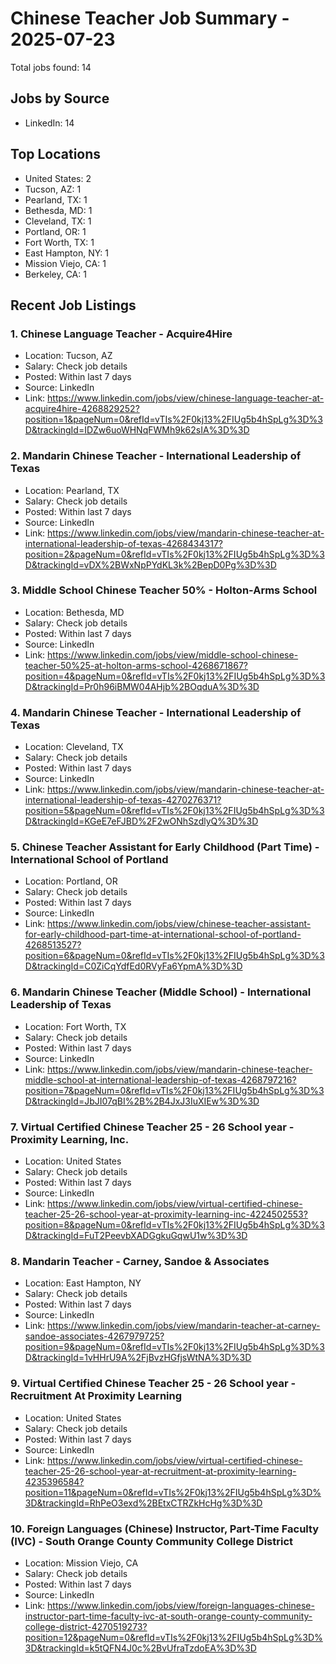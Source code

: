 # Chinese Teacher Job Summary - 2025-07-23

Total jobs found: 14

## Jobs by Source

- LinkedIn: 14

## Top Locations

- United States: 2
- Tucson, AZ: 1
- Pearland, TX: 1
- Bethesda, MD: 1
- Cleveland, TX: 1
- Portland, OR: 1
- Fort Worth, TX: 1
- East Hampton, NY: 1
- Mission Viejo, CA: 1
- Berkeley, CA: 1

## Recent Job Listings

### 1. Chinese Language Teacher - Acquire4Hire
- Location: Tucson, AZ
- Salary: Check job details
- Posted: Within last 7 days
- Source: LinkedIn
- Link: https://www.linkedin.com/jobs/view/chinese-language-teacher-at-acquire4hire-4268829252?position=1&pageNum=0&refId=vTIs%2F0kj13%2FIUg5b4hSpLg%3D%3D&trackingId=IDZw6uoWHNqFWMh9k62sIA%3D%3D

### 2. Mandarin Chinese Teacher - International Leadership of Texas
- Location: Pearland, TX
- Salary: Check job details
- Posted: Within last 7 days
- Source: LinkedIn
- Link: https://www.linkedin.com/jobs/view/mandarin-chinese-teacher-at-international-leadership-of-texas-4268434317?position=2&pageNum=0&refId=vTIs%2F0kj13%2FIUg5b4hSpLg%3D%3D&trackingId=vDX%2BWxNpPYdKL3k%2BepD0Pg%3D%3D

### 3. Middle School Chinese Teacher 50% - Holton-Arms School
- Location: Bethesda, MD
- Salary: Check job details
- Posted: Within last 7 days
- Source: LinkedIn
- Link: https://www.linkedin.com/jobs/view/middle-school-chinese-teacher-50%25-at-holton-arms-school-4268671867?position=4&pageNum=0&refId=vTIs%2F0kj13%2FIUg5b4hSpLg%3D%3D&trackingId=Pr0h96iBMW04AHjb%2BOqduA%3D%3D

### 4. Mandarin Chinese Teacher - International Leadership of Texas
- Location: Cleveland, TX
- Salary: Check job details
- Posted: Within last 7 days
- Source: LinkedIn
- Link: https://www.linkedin.com/jobs/view/mandarin-chinese-teacher-at-international-leadership-of-texas-4270276371?position=5&pageNum=0&refId=vTIs%2F0kj13%2FIUg5b4hSpLg%3D%3D&trackingId=KGeE7eFJBD%2F2wONhSzdlyQ%3D%3D

### 5. Chinese Teacher Assistant for Early Childhood (Part Time) - International School of Portland
- Location: Portland, OR
- Salary: Check job details
- Posted: Within last 7 days
- Source: LinkedIn
- Link: https://www.linkedin.com/jobs/view/chinese-teacher-assistant-for-early-childhood-part-time-at-international-school-of-portland-4268513527?position=6&pageNum=0&refId=vTIs%2F0kj13%2FIUg5b4hSpLg%3D%3D&trackingId=C0ZiCqYdfEd0RVyFa6YpmA%3D%3D

### 6. Mandarin Chinese Teacher (Middle School) - International Leadership of Texas
- Location: Fort Worth, TX
- Salary: Check job details
- Posted: Within last 7 days
- Source: LinkedIn
- Link: https://www.linkedin.com/jobs/view/mandarin-chinese-teacher-middle-school-at-international-leadership-of-texas-4268797216?position=7&pageNum=0&refId=vTIs%2F0kj13%2FIUg5b4hSpLg%3D%3D&trackingId=JbJI07qBI%2B%2B4JxJ3IuXIEw%3D%3D

### 7. Virtual Certified Chinese Teacher 25 - 26 School year - Proximity Learning, Inc.
- Location: United States
- Salary: Check job details
- Posted: Within last 7 days
- Source: LinkedIn
- Link: https://www.linkedin.com/jobs/view/virtual-certified-chinese-teacher-25-26-school-year-at-proximity-learning-inc-4224502553?position=8&pageNum=0&refId=vTIs%2F0kj13%2FIUg5b4hSpLg%3D%3D&trackingId=FuT2PeevbXADGgkuGqwU1w%3D%3D

### 8. Mandarin Teacher - Carney, Sandoe & Associates
- Location: East Hampton, NY
- Salary: Check job details
- Posted: Within last 7 days
- Source: LinkedIn
- Link: https://www.linkedin.com/jobs/view/mandarin-teacher-at-carney-sandoe-associates-4267979725?position=9&pageNum=0&refId=vTIs%2F0kj13%2FIUg5b4hSpLg%3D%3D&trackingId=1vHHrU9A%2FjBvzHGfjsWtNA%3D%3D

### 9. Virtual Certified Chinese Teacher 25 - 26 School year - Recruitment At Proximity Learning
- Location: United States
- Salary: Check job details
- Posted: Within last 7 days
- Source: LinkedIn
- Link: https://www.linkedin.com/jobs/view/virtual-certified-chinese-teacher-25-26-school-year-at-recruitment-at-proximity-learning-4235396584?position=11&pageNum=0&refId=vTIs%2F0kj13%2FIUg5b4hSpLg%3D%3D&trackingId=RhPeO3exd%2BEtxCTRZkHcHg%3D%3D

### 10. Foreign Languages (Chinese) Instructor, Part-Time Faculty (IVC) - South Orange County Community College District
- Location: Mission Viejo, CA
- Salary: Check job details
- Posted: Within last 7 days
- Source: LinkedIn
- Link: https://www.linkedin.com/jobs/view/foreign-languages-chinese-instructor-part-time-faculty-ivc-at-south-orange-county-community-college-district-4270519273?position=12&pageNum=0&refId=vTIs%2F0kj13%2FIUg5b4hSpLg%3D%3D&trackingId=k5tQFN4J0c%2BvUfraTzdoEA%3D%3D

